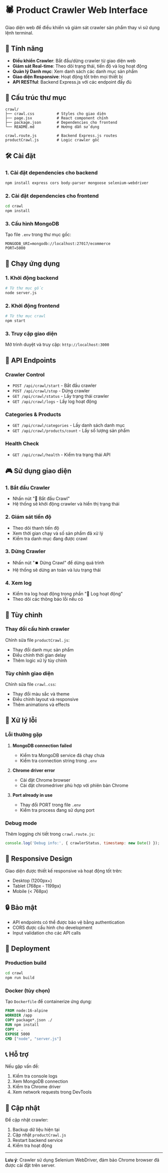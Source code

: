 # 🕷️ Product Crawler Web Interface

Giao diện web để điều khiển và giám sát crawler sản phẩm thay vì sử dụng lệnh terminal.

## 🚀 Tính năng

- **Điều khiển Crawler**: Bắt đầu/dừng crawler từ giao diện web
- **Giám sát Real-time**: Theo dõi trạng thái, tiến độ và log hoạt động
- **Quản lý Danh mục**: Xem danh sách các danh mục sản phẩm
- **Giao diện Responsive**: Hoạt động tốt trên mọi thiết bị
- **API RESTful**: Backend Express.js với các endpoint đầy đủ

## 📁 Cấu trúc thư mục

```
crawl/
├── crawl.css          # Styles cho giao diện
├── page.jsx           # React component chính
├── package.json       # Dependencies cho frontend
└── README.md          # Hướng dẫn sử dụng

crawl.route.js         # Backend Express.js routes
productCrawl.js        # Logic crawler gốc
```

## 🛠️ Cài đặt

### 1. Cài đặt dependencies cho backend

```bash
npm install express cors body-parser mongoose selenium-webdriver
```

### 2. Cài đặt dependencies cho frontend

```bash
cd crawl
npm install
```

### 3. Cấu hình MongoDB

Tạo file `.env` trong thư mục gốc:

```env
MONGODB_URI=mongodb://localhost:27017/ecommerce
PORT=5000
```

## 🚀 Chạy ứng dụng

### 1. Khởi động backend

```bash
# Từ thư mục gốc
node server.js
```

### 2. Khởi động frontend

```bash
# Từ thư mục crawl
npm start
```

### 3. Truy cập giao diện

Mở trình duyệt và truy cập: `http://localhost:3000`

## 🔌 API Endpoints

### Crawler Control
- `POST /api/crawl/start` - Bắt đầu crawler
- `POST /api/crawl/stop` - Dừng crawler
- `GET /api/crawl/status` - Lấy trạng thái crawler
- `GET /api/crawl/logs` - Lấy log hoạt động

### Categories & Products
- `GET /api/crawl/categories` - Lấy danh sách danh mục
- `GET /api/crawl/products/count` - Lấy số lượng sản phẩm

### Health Check
- `GET /api/crawl/health` - Kiểm tra trạng thái API

## 🎮 Sử dụng giao diện

### 1. **Bắt đầu Crawler**
- Nhấn nút "🚀 Bắt đầu Crawl"
- Hệ thống sẽ khởi động crawler và hiển thị trạng thái

### 2. **Giám sát tiến độ**
- Theo dõi thanh tiến độ
- Xem thời gian chạy và số sản phẩm đã xử lý
- Kiểm tra danh mục đang được crawl

### 3. **Dừng Crawler**
- Nhấn nút "⏹️ Dừng Crawl" để dừng quá trình
- Hệ thống sẽ dừng an toàn và lưu trạng thái

### 4. **Xem log**
- Kiểm tra log hoạt động trong phần "📝 Log hoạt động"
- Theo dõi các thông báo lỗi nếu có

## 🔧 Tùy chỉnh

### Thay đổi cấu hình crawler

Chỉnh sửa file `productCrawl.js`:
- Thay đổi danh mục sản phẩm
- Điều chỉnh thời gian delay
- Thêm logic xử lý tùy chỉnh

### Tùy chỉnh giao diện

Chỉnh sửa file `crawl.css`:
- Thay đổi màu sắc và theme
- Điều chỉnh layout và responsive
- Thêm animations và effects

## 🐛 Xử lý lỗi

### Lỗi thường gặp

1. **MongoDB connection failed**
   - Kiểm tra MongoDB service đã chạy chưa
   - Kiểm tra connection string trong `.env`

2. **Chrome driver error**
   - Cài đặt Chrome browser
   - Cài đặt chromedriver phù hợp với phiên bản Chrome

3. **Port already in use**
   - Thay đổi PORT trong file `.env`
   - Kiểm tra process đang sử dụng port

### Debug mode

Thêm logging chi tiết trong `crawl.route.js`:

```javascript
console.log('Debug info:', { crawlerStatus, timestamp: new Date() });
```

## 📱 Responsive Design

Giao diện được thiết kế responsive và hoạt động tốt trên:
- Desktop (1200px+)
- Tablet (768px - 1199px)
- Mobile (< 768px)

## 🔒 Bảo mật

- API endpoints có thể được bảo vệ bằng authentication
- CORS được cấu hình cho development
- Input validation cho các API calls

## 🚀 Deployment

### Production build

```bash
cd crawl
npm run build
```

### Docker (tùy chọn)

Tạo `Dockerfile` để containerize ứng dụng:

```dockerfile
FROM node:16-alpine
WORKDIR /app
COPY package*.json ./
RUN npm install
COPY . .
EXPOSE 5000
CMD ["node", "server.js"]
```

## 📞 Hỗ trợ

Nếu gặp vấn đề:
1. Kiểm tra console logs
2. Xem MongoDB connection
3. Kiểm tra Chrome driver
4. Xem network requests trong DevTools

## 🔄 Cập nhật

Để cập nhật crawler:
1. Backup dữ liệu hiện tại
2. Cập nhật `productCrawl.js`
3. Restart backend service
4. Kiểm tra hoạt động

---

**Lưu ý**: Crawler sử dụng Selenium WebDriver, đảm bảo Chrome browser đã được cài đặt trên server.

